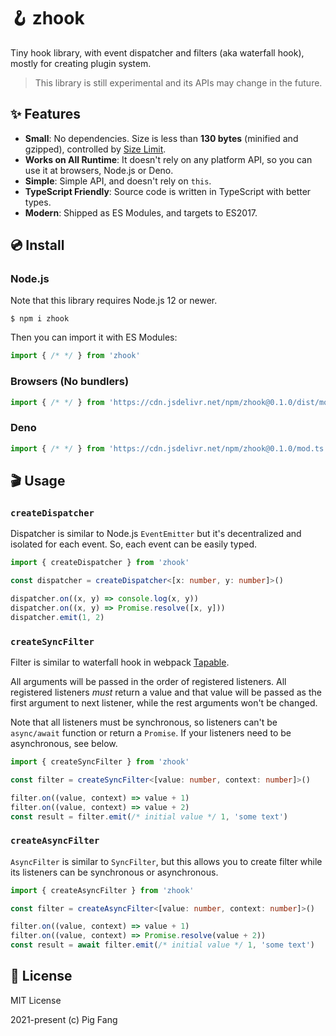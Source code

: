 # 🪝 zhook

Tiny hook library, with event dispatcher and filters (aka waterfall hook),
mostly for creating plugin system.

> This library is still experimental and its APIs may change in the future.

## ✨ Features

- **Small**: No dependencies. Size is less than **130 bytes** (minified and gzipped), controlled by [Size Limit](https://github.com/ai/size-limit).
- **Works on All Runtime**: It doesn't rely on any platform API, so you can use it at browsers, Node.js or Deno.
- **Simple**: Simple API, and doesn't rely on `this`.
- **TypeScript Friendly**: Source code is written in TypeScript with better types.
- **Modern**: Shipped as ES Modules, and targets to ES2017.

## 💿 Install

### Node.js

Note that this library requires Node.js 12 or newer.

```
$ npm i zhook
```

Then you can import it with ES Modules:

```js
import { /* */ } from 'zhook'
```

### Browsers (No bundlers)

```js
import { /* */ } from 'https://cdn.jsdelivr.net/npm/zhook@0.1.0/dist/mod.js'
```

### Deno

```ts
import { /* */ } from 'https://cdn.jsdelivr.net/npm/zhook@0.1.0/mod.ts'
```

## 🎬 Usage

### `createDispatcher`

Dispatcher is similar to Node.js `EventEmitter` but it's decentralized and isolated for each event.
So, each event can be easily typed.

```ts
import { createDispatcher } from 'zhook'

const dispatcher = createDispatcher<[x: number, y: number]>()

dispatcher.on((x, y) => console.log(x, y))
dispatcher.on((x, y) => Promise.resolve([x, y]))
dispatcher.emit(1, 2)
```

### `createSyncFilter`

Filter is similar to waterfall hook in webpack [Tapable](https://github.com/webpack/tapable).

All arguments will be passed in the order of registered listeners.
All registered listeners *must* return a value and that value will be passed as
the first argument to next listener, while the rest arguments won't be changed.

Note that all listeners must be synchronous,
so listeners can't be `async/await` function or return a `Promise`.
If your listeners need to be asynchronous, see below.

```ts
import { createSyncFilter } from 'zhook'

const filter = createSyncFilter<[value: number, context: number]>()

filter.on((value, context) => value + 1)
filter.on((value, context) => value + 2)
const result = filter.emit(/* initial value */ 1, 'some text')
```

### `createAsyncFilter`

`AsyncFilter` is similar to `SyncFilter`, but
this allows you to create filter while its listeners can be synchronous or asynchronous.

```ts
import { createAsyncFilter } from 'zhook'

const filter = createAsyncFilter<[value: number, context: number]>()

filter.on((value, context) => value + 1)
filter.on((value, context) => Promise.resolve(value + 2))
const result = await filter.emit(/* initial value */ 1, 'some text')
```

## 📃 License

MIT License

2021-present (c) Pig Fang
